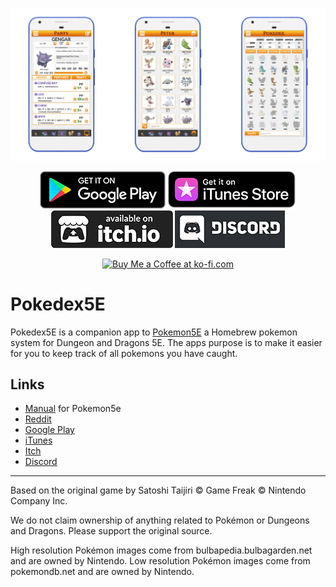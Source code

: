 <p align="center">
  <img src="/.github/images/screens.png">
</p>

<p align="center">
  <a href="https://play.google.com/store/apps/details?id=com.jerakin.pokedex"><img src="/.github/images/en_badge_web_generic.png"></a>
  <a href="https://itunes.apple.com/us/app/pokedex5e/id1463101399?ls=1&mt=8"><img src="/.github/images/US_UK_iTunes_Store_Get_Badge_RGB_012618.png"></a>
  <a href="https://jerakin.itch.io/pokedex5e"><img src="/.github/images/itch_badge.png"></a>
  <a href="https://discord.gg/Vx3ytcH"><img src="/.github/images/discord_badge.png"></a>
</p>
<p align="center">
<a href='https://ko-fi.com/O5O8WE9K' target='_blank'><img height='36' style='border:0px;height:36px;' src='https://az743702.vo.msecnd.net/cdn/kofi2.png?v=2' border='0' alt='Buy Me a Coffee at ko-fi.com' /></a>
</p>

# Pokedex5E

Pokedex5E is a companion app to [Pokemon5E](https://www.reddit.com/r/Pokemon5e/) a Homebrew pokemon system for Dungeon and Dragons 5E. The apps purpose is to make it easier for you to keep track of all pokemons you have caught.


## Links
* [Manual](https://drive.google.com/file/d/1xj2sE7hfOM7nRs50Lk_Qb2vR9yC7ev3C/view?usp=drivesdk) for Pokemon5e
* [Reddit](https://www.reddit.com/r/Pokemon5e/)
* [Google Play](https://play.google.com/store/apps/details?id=com.jerakin.pokedex)
* [iTunes](https://itunes.apple.com/us/app/pokedex5e/id1463101399?ls=1&mt=8)
* [Itch](https://jerakin.itch.io/pokedex5e)
* [Discord](https://discord.gg/Vx3ytcH)


___

Based on the original game by Satoshi Taijiri
© Game Freak © Nintendo Company Inc.

We do not claim ownership of anything related to Pokémon or Dungeons and Dragons. Please support the original source.
  
High resolution Pokémon images come from bulbapedia.bulbagarden.net and are owned by Nintendo.
Low resolution Pokémon images come from pokemondb.net and are owned by Nintendo.
